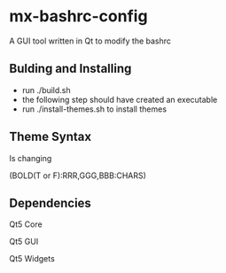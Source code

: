# mx-bashrc-config
A GUI tool written in Qt to modify the bashrc

## Bulding and Installing

* run ./build.sh
* the following step should have created an executable
* run ./install-themes.sh to install themes

## Theme Syntax

Is changing

(BOLD(T or F):RRR,GGG,BBB:CHARS)

## Dependencies

Qt5 Core

Qt5 GUI

Qt5 Widgets


